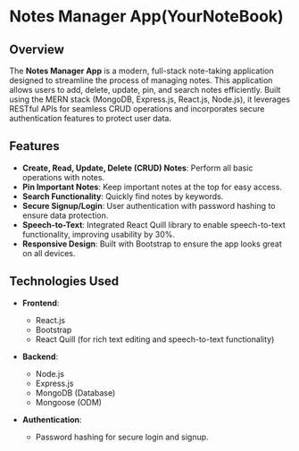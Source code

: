 # Notes Manager App(YourNoteBook)

## Overview

The **Notes Manager App** is a modern, full-stack note-taking application designed to streamline the process of managing notes. This application allows users to add, delete, update, pin, and search notes efficiently. Built using the MERN stack (MongoDB, Express.js, React.js, Node.js), it leverages RESTful APIs for seamless CRUD operations and incorporates secure authentication features to protect user data.

## Features

- **Create, Read, Update, Delete (CRUD) Notes**: Perform all basic operations with notes.
- **Pin Important Notes**: Keep important notes at the top for easy access.
- **Search Functionality**: Quickly find notes by keywords.
- **Secure Signup/Login**: User authentication with password hashing to ensure data protection.
- **Speech-to-Text**: Integrated React Quill library to enable speech-to-text functionality, improving usability by 30%.
- **Responsive Design**: Built with Bootstrap to ensure the app looks great on all devices.

## Technologies Used

- **Frontend**:
  - React.js
  - Bootstrap
  - React Quill (for rich text editing and speech-to-text functionality)

- **Backend**:
  - Node.js
  - Express.js
  - MongoDB (Database)
  - Mongoose (ODM)

- **Authentication**:
  - Password hashing for secure login and signup.


